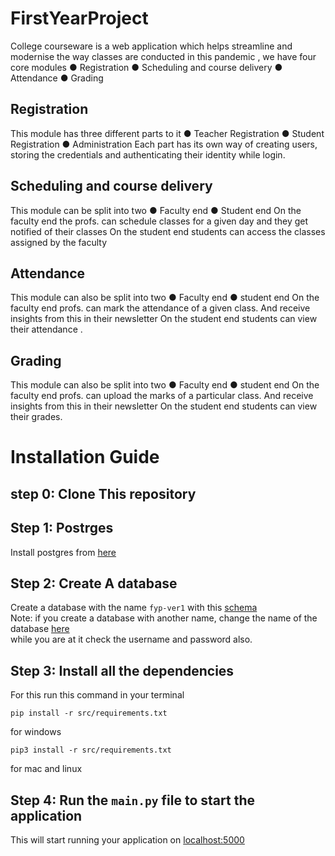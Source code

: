 # FirstYearProject
College courseware is a web application which helps streamline and modernise the
way classes are conducted in this pandemic , we have four core modules
● Registration
● Scheduling and course delivery
● Attendance
● Grading

## Registration
This module has three different parts to it
● Teacher Registration
● Student Registration
● Administration
Each part has its own way of creating users, storing the credentials and authenticating
their identity while login.

## Scheduling and course delivery
This module can be split into two
● Faculty end
● Student end
On the faculty end the profs. can schedule classes for a given day and they get notified
of their classes
On the student end students can access the classes assigned by the faculty

## Attendance
This module can also be split into two
● Faculty end
● student end
On the faculty end profs. can mark the attendance of a given class. And receive
insights from this in their newsletter
On the student end students can view their attendance .

## Grading
This module can also be split into two
● Faculty end
● student end
On the faculty end profs. can upload the marks of a particular class. And receive
insights from this in their newsletter
On the student end students can view their grades.

# Installation Guide 
## step 0: Clone This repository
## Step 1: Postrges
Install postgres from [here](https://www.postgresql.org/download/)
## Step 2: Create A database
Create a database with the name `fyp-ver1` with this [schema](src/sql/schema.sql) \
Note: if you create a database with another name, change the name of the database [here](src/DB/db.py)\
while you are at it check the username and password also. 

## Step 3: Install all the dependencies 
For this run this command in your terminal
```
pip install -r src/requirements.txt
```
for windows 
```
pip3 install -r src/requirements.txt
```
for mac and linux
## Step 4: Run the `main.py` file to start the application 
This will start running your application on [localhost:5000](http://localhost:5000/)

